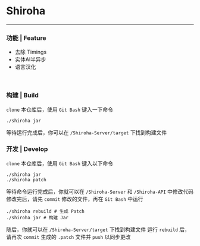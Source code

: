 # Shiroha

---

### 功能 | Feature
- 去除 Timings
- 实体AI半异步
- 语言汉化
<br>

### 构建 | Build
`clone` 本仓库后，使用 `Git Bash` 键入一下命令
```shell
./shiroha jar
```
等待运行完成后，你可以在 `/Shiroha-Server/target` 下找到构建文件
<br>

### 开发 | Develop
`clone` 本仓库后，使用 `Git Bash` 键入以下命令
```shell
./shiroha jar
./shiroha patch
```
等待命令运行完成后，你就可以在 `/Shiroha-Server` 和 `/Shiroha-API` 中修改代码<br>
修改完后，请先 `commit` 修改的文件，再在 `Git Bash` 中运行
```shell
./shiroha rebuild # 生成 Patch
./shiroha jar # 构建 Jar
```
随后，你就可以在 `/Shiroha-Server/target` 下找到构建文件
运行 `rebuild` 后，请再次 `commit` 生成的 `.patch` 文件并 `push` 以同步更改
<br>
